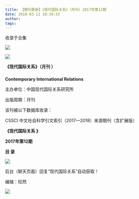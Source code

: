 ```yaml
---
title: 【期刊更新】《现代国际关系》（月刊）2017年第12期
date: 2018-03-11 18:34:53
author: 
tags: 
---
```



收录于合集

![](/images/3815/2.gif)

  

  

![](/images/3815/3.jpeg)

**《现代国际关系》（月刊 ）**

###

###

###

 **Contemporary International Relations**

主办单位：中国现代国际关系研究所

出版周期：月刊

该刊被以下数据库收录：

CSSCI 中文社会科学引文索引（2017—2018）来源期刊（含扩展版）

 **《现代国际关系 》**

 **2017年第12期**

 **目 录**

 **![](/images/3815/4.png)**

后台（聊天页面）回复“现代国际关系”自动获取！

编辑：枉然

![](/images/3815/5.gif)

  

